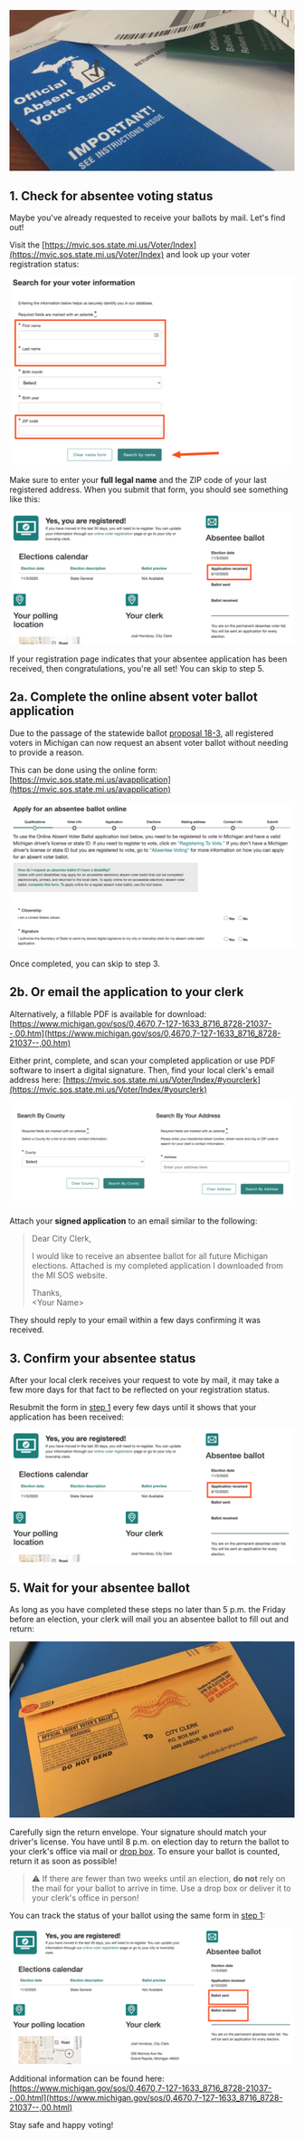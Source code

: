 ![Absentee Ballot](images/ballot.jpg)

## 1. Check for absentee voting status

Maybe you've already requested to receive your ballots by mail. Let's find out!

Visit the [https://mvic.sos.state.mi.us/Voter/Index](https://mvic.sos.state.mi.us/Voter/Index) and look up your voter registration status:

![Are You Registered](images/mvic-index.png)

Make sure to enter your **full legal name** and the ZIP code of your last registered address. When you submit that form, you should see something like this:

![You Are Registered](images/mvic-registration.png)

If your registration page indicates that your absentee application has been received, then congratulations, you're all set! You can skip to step 5.

## 2a. Complete the online absent voter ballot application

Due to the passage of the statewide ballot [proposal 18-3](https://ballotpedia.org/Michigan_Proposal_3,_Voting_Policies_in_State_Constitution_Initiative_(2018)), all registered voters in Michigan can now request an absent voter ballot without needing to provide a reason.

This can be done using the online form: [https://mvic.sos.state.mi.us/avapplication](https://mvic.sos.state.mi.us/avapplication)

![Online Application](images/mvic-application.png)

Once completed, you can skip to step 3.

## 2b. Or email the application to your clerk

Alternatively, a fillable PDF is available for download: [https://www.michigan.gov/sos/0,4670,7-127-1633_8716_8728-21037--,00.htm](https://www.michigan.gov/sos/0,4670,7-127-1633_8716_8728-21037--,00.htm)

Either print, complete, and scan your completed application or use PDF software to insert a digital signature. Then, find your local clerk's email address here:
[https://mvic.sos.state.mi.us/Voter/Index/#yourclerk](https://mvic.sos.state.mi.us/Voter/Index/#yourclerk)

![Find Your Clerk](images/mvic-clerk.png)

Attach your **signed application** to an email similar to the following:

> Dear City Clerk,
>
> I would like to receive an absentee ballot for all future Michigan elections.
> Attached is my completed application I downloaded from the MI SOS website.
>
> Thanks,<br>
> \<Your Name>

They should reply to your email within a few days confirming it was received.

## 3. Confirm your absentee status

After your local clerk receives your request to vote by mail, it may take a few more days for that fact to be reflected on your registration status.

Resubmit the form in [step 1](#top) every few days until it shows that your application has been received:

![You Are Registered](images/mvic-registration.png)

## 5. Wait for your absentee ballot

As long as you have completed these steps no later than 5 p.m. the Friday before an election, your clerk will mail you an absentee ballot to fill out and return:

![Absentee Envelope](images/envelope.jpg)

Carefully sign the return envelope. Your signature should match your driver's license. You have until 8 p.m. on election day to return the ballot to your clerk's office via mail or [drop box](https://mvic.sos.state.mi.us/Voter/Index). To ensure your ballot is counted, return it as soon as possible!

> ⚠️ If there are fewer than two weeks until an election, **do not** rely on the mail for your ballot to arrive in time. Use a drop box or deliver it to your clerk's office in person!

You can track the status of your ballot using the same form in [step 1](#top):

![Absentee Ballot](images/mvic-ballot.png)

Additional information can be found here: [https://www.michigan.gov/sos/0,4670,7-127-1633_8716_8728-21037--,00.html](https://www.michigan.gov/sos/0,4670,7-127-1633_8716_8728-21037--,00.html)

Stay safe and happy voting!
